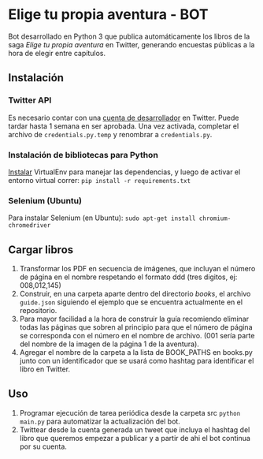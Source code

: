 # Elige tu propia aventura - BOT
Bot desarrollado en Python 3 que publica automáticamente los libros de la saga *Elige tu propia aventura* en Twitter, generando encuestas públicas a la hora de elegir entre capítulos.

## Instalación

### Twitter API 
Es necesario contar con una [cuenta de desarrollador](https://developer.twitter.com/en) en Twitter. Puede tardar hasta 1 semana en ser aprobada. Una vez activada, completar el archivo de `credentials.py.temp` y renombrar a `credentials.py`.

### Instalación de bibliotecas para Python
[Instalar](https://rukbottoland.com/blog/tutorial-de-python-virtualenv/) VirtualEnv para manejar las dependencias, y luego de activar el entorno virtual correr:
```pip install -r requirements.txt```

### Selenium (Ubuntu)
Para instalar Selenium (en Ubuntu):
```sudo apt-get install chromium-chromedriver```

## Cargar libros
1. Transformar los PDF en secuencia de imágenes, que incluyan el número de página en el nombre respetando el formato ddd (tres digitos, ej: 008,012,145) 
2. Construir, en una carpeta aparte dentro del directorio *books*, el archivo `guide.json` siguiendo el ejemplo que se encuentra actualmente en el repositorio. 
3. Para mayor facilidad a la hora de construir la guía recomiendo eliminar todas las páginas que sobren al principio para que el número de página se corresponda con el número en el nombre de archivo. (001 sería parte del nombre de la imagen de la página 1 de la aventura).
4. Agregar el nombre de la carpeta a la lista de BOOK_PATHS en books.py junto con un identificador que se usará como hashtag para identificar el libro en Twitter.

## Uso

1. Programar ejecución de tarea periódica desde la carpeta src `python main.py` para automatizar la actualización del bot.
2. Twittear desde la cuenta generada un tweet que incluya el hashtag del libro que queremos empezar a publicar y a partir de ahi el bot continua por su cuenta. 
